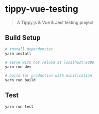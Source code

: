 # tippy-vue-testing

> A Tippy.js & Vue & Jest testing project

## Build Setup

``` bash
# install dependencies
yarn install

# serve with hot reload at localhost:8080
yarn run dev

# build for production with minification
yarn run build
```

## Test

```
yarn run test
```
